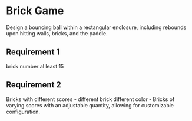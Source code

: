 # Brick Game
Design a bouncing ball within a rectangular enclosure, including rebounds upon hitting walls, bricks, and the paddle.

## Requirement 1
brick number al least 15

## Requirement 2
Bricks with different scores
    - different brick different color
    - Bricks of varying scores with an adjustable quantity, allowing for customizable configuration.
